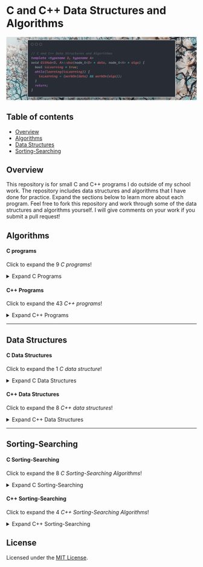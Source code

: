 # C and C++ Data Structures and Algorithms

[![Image](./.pictures/intro-card.png)](https://github.com/Alex0Blackwell/c-cpp-DSA)

## Table of contents
* [Overview](#overview)
* [Algorithms](#algorithms)
* [Data Structures](#data-structures)
* [Sorting-Searching](#sorting-searching)

## Overview
This repository is for small C and C++ programs I do outside of my school work. The repository includes data structures and algorithms that I have done for practice. Expand the sections below to learn more about each program. Feel free to fork this repository and work through some of the data structures and algorithms yourself. I will give comments on your work if you submit a pull request!


## Algorithms

#### C programs
Click to expand the 9 *C programs*!
<details>
  <summary>Expand C Programs</summary>

  - addingFormattedNums.c
    - print two rows one increasing one decreasing
  - compareArr.c
    - Return -1 if an element of array1 is less than array2, return 1 if an element of array1 is greater than array2, return 0 otherwise
  - factorial.c
    - recursive factorial in c, bad use of recursion but still fun
  - loopPointers
  - randNum.c
    - seeding random numbers
  - reverse.c
    - reverse an array in place
  - reverseStr.c
    - reverse string
  - squareCalc.c
    - return the square of a number with just addition
    - inductive assert
  - textAnim.c
    - terminal text animation

</details>

#### C++ Programs
Click to expand the 43 *C++ programs*!

<details>
  <summary>Expand C++ Programs</summary>

  - **macm-formulas**
    - forumlas used in MACM *including:*
      - combinations
      - permutations
      - combinations with repetition
      - dearangements
  - anagramCheck.cpp
    - determine two words are anagrams for eachother
    - Leetcode problem [here](https://leetcode.com/problems/valid-anagram/)
  - GKSRoundAq1.cpp
    - my solution for Google Kick Start round A, question 1
  - GKSRoundAq2.cpp
    - my solution for Google Kick Start round A, question 2
  - GKSRoundCq1.cpp
    - my solution for Google Kick Start round C, question 1
  - barPblm.cpp
    - algorithm practice
  - barPblm2.cpp
    - more direct solution
  - binaryLLtoInt.cpp
    - Given head which is a reference node to a singly-linked list. The value of each node in the linked list is either 0 or 1. The linked list holds the binary representation of a number.
    - Leetcode problem [here](https://leetcode.com/problems/convert-binary-number-in-a-linked-list-to-integer/)
  - bracketCheck.cpp
    - check for valid brackets using a stack
  - bstFromPreorder.cpp
    - Return the root node of a binary search tree that matches the given preorder traversal.
    - Leetcode problem [here](https://leetcode.com/problems/construct-binary-search-tree-from-preorder-traversal/)
  - calcE.cpp
    - calculate Eulers number using a taylor series
  - climbingStairs.cpp
    - You are climbing a stair case. It takes n steps to reach to the top. Each time you can either climb 1 or 2 steps. In how many distinct ways can you climb to the top?
    - Memoized recursive solution
    - Leetcode problem [here](https://leetcode.com/explore/learn/card/recursion-i/255/recursion-memoization/1662/)
  - employee.cpp
    - class practice
  - definedAsBad.cpp
    - a program rewritten with #Define
  - destinationCity.cpp
    - You are given the array paths, where paths[i] = [cityAi, cityBi] means there exists a direct path going from cityAi to cityBi. Return the destination city, that is, the city without any path outgoing to another city.
    - Leetcode problem [here](https://leetcode.com/problems/destination-city/)
  - fibonacci.cpp
    - five ways of making the fibonacci sequence
    - naive recursive, two memoized recursive, two sequential
  - flippingAnImage.cpp
    - Given a binary matrix A, we want to flip the image horizontally, then invert it, and return the resulting image.
    - Leetcode problem [here](https://leetcode.com/problems/flipping-an-image/)
  - getMinimum.cpp
    - recursively return the minimum element of a vector
    - generic programming using templates
  - increasingOrderSearchTree.cpp
    - Given a binary search tree, rearrange the tree in in-order so that the leftmost node in the tree is now the root of the tree, and every node has no left child and only 1 right child.
    - Leetcode problem [here](https://leetcode.com/problems/increasing-order-search-tree/)
  - kWeakestRows.cpp
    - Given a m * n matrix mat of ones (representing soldiers) and zeros (representing civilians), return the indexes of the k weakest rows in the matrix ordered from the weakest to the strongest.
  - macmFindNum.cpp
    - find a number such that abc = a! + b! + c!
  - maxDepthBinaryTree.cpp
    - Given a binary tree, find its maximum depth. The maximum depth is the number of nodes along the longest path from the root node down to the farthest leaf node.
    - Leetcode problem found [here](https://leetcode.com/explore/learn/card/recursion-i/256/complexity-analysis/2375/)
  - maxProductInArr.cpp
    - Given the array of integers nums, you will choose two different indices i and j of that array. Return the maximum value of (nums[i]-1)\*(nums[j]-1).
    - Leetcode problem found [here](https://leetcode.com/problems/maximum-product-of-two-elements-in-an-array/)
  - mergeTwoBinaryTrees.cpp
    - Given two binary trees and imagine that when you put one of them to cover the other, some nodes of the two trees are overlapped while the others are not. You need to merge them into a new binary tree. The merge rule is that if two nodes overlap, then sum node values up as the new value of the merged node. Otherwise, the NOT null node will be used as the node of new tree.
    - Leetcode problem found [here](https://leetcode.com/problems/merge-two-binary-trees/)
  - mergeTwoSortedLists.cpp
    - Merge two sorted linked lists and return it as a new sorted list. The new list should be made by splicing together the nodes of the first two lists.
    - Leetcode problem found [here](https://leetcode.com/explore/learn/card/recursion-i/253/conclusion/2382/)
  - miniMaxSum.cpp
    - HackerRank problem found [here](https://www.hackerrank.com/challenges/mini-max-sum/problem)
  - multiplyWithAdd.cpp
    - multiplication using only addition
  - nAryPreorderTreeTraversal.cpp
    - Given an n-ary tree, return the preorder traversal of its nodes' values.
    - Leetcode problem found [here](https://leetcode.com/problems/n-ary-tree-preorder-traversal/)
  - nAryPreorderTreeTraversal.cpp
    - Given an n-ary tree, return the postorder traversal of its nodes' values.
    - Leetcode problem found [here](https://leetcode.com/problems/n-ary-tree-postorder-traversal/)
  - nonDecreasingArray.cpp
    - Given an array nums with n integers, your task is to check if it could become non-decreasing by modifying at most 1 element. We define an array is non-decreasing if nums[i] <= nums[i + 1] holds for every i (0-based) such that (0 <= i <= n - 2).
    - Leetcode problem found [here](https://leetcode.com/problems/non-decreasing-array/)
  - numOfBSTs.cpp
    - number of BST's that can be made with a given number
  - pow.cpp
    - Implement pow(x, n), which calculates x raised to the power n
    - Leetcode problem found [here](https://leetcode.com/explore/learn/card/recursion-i/256/complexity-analysis/2380/)
  - proveEvenNums.cpp
    - induction proof for printing even numbers
  - pyramidImage.cpp
    - Display a pyramid of a given height
  - rangeSumBST.cpp
    - Given the root node of a binary search tree, return the sum of values of all nodes with value between L and R (inclusive).
    - Leetcode problem found [here](https://leetcode.com/problems/range-sum-of-bst/)
  - removeAdjacentDups.cpp
    - Given a string S of lowercase letters, a duplicate removal consists of choosing two adjacent and equal letters, and removing them. We repeatedly make duplicate removals on S until we no longer can.
    - Leetcode problem found [here](https://leetcode.com/problems/remove-all-adjacent-duplicates-in-string/)
  - reverseCharOnly.cpp
    - reverse only the characters in the string
    - Leetcode problem found [here](https://leetcode.com/problems/reverse-only-letters/)
  - reverseStr.cpp
  - reverseStrRecursive.cpp
    - recursively reverse vector
    - Leetcode problem found [here](https://leetcode.com/explore/learn/card/recursion-i/250/principle-of-recursion/1440/)
  - romanToDecimal.cpp
    - given roman numerals, return a decimal number
  - sortArrayByParity.cpp
    - Given an array A of non-negative integers, half of the integers in A are odd, and half of the integers are even. Sort the array so that whenever A[i] is odd, i is odd; and whenever A[i] is even, i is even.
    - Leetcode problem found [here](https://leetcode.com/problems/sort-array-by-parity-ii/)
  - strReverseInP.cpp
    - reverse string in place
  - sumNodesEvenGrandparent.cpp
    - Given a binary tree, return the sum of values of nodes with even-valued grandparent.  (A grandparent of a node is the parent of its parent, if it exists.) If there are no nodes with an even-valued grandparent, return 0.
    - Leetcode problem found [here](https://leetcode.com/problems/sum-of-nodes-with-even-valued-grandparent/)
  - toLowerCase.cpp
    - Implement function ToLowerCase() that has a string parameter str, and returns the same string in lowercase.
  - word2num.cpp
    - given a word (two thousand five hundred and one) a number is returned (2501)

</details>

---

## Data Structures

#### C Data Structures
Click to expand the 1 *C data structure*!
<details>
  <summary>Expand C Data Structures</summary>

  - linkedList.c
    - first implementation of linked list

</details>

#### C++ Data Structures
Click to expand the 8 *C++ data structures*!
<details>
  <summary>Expand C++ Data Structures</summary>

  - **Binary Search Tree**
  	- ***Methods include***
  		- insert
  		- delete
  		- get the minimum value
  		- print inorder
  		- print preorder
  		- print postorder
  		- print in descending order
  		- return the kth smallest number in the tree
  		- return the kth largest number in the tree
  		- search
  		- return BST of lowest common ancestor
  		- return the least depth from the root
  		- print the tree level by level
  - **Singly Linked List**
  	- ***Methods include***
  		- get value at front
  		- get value at back
  		- get the size
  		- get value at index *([])*
  		- append
  		- pop
  		- insert at an index
  		- clear
  		- assign lists *(=)*
  		- concatinate lists *(+)*
  - **Queue**
  	- ***Methods include***
  		- check if empty
  		- get the size of the Queue
  		- get the value at the front
  		- get the value at the back
  		- clear the Queue
  		- push to the back *O(1)*
  		- pop from the front *O(1)*
  		- assign Queue *(=)*
  		- print the Queue
  - **Red Black Binary Tree Hash Table**
    - ***Methods include***
      - assign one tree to another with the overloaded assignment operator *O(n)*
      - insertion *O(log(n))*
      - removal *O(log(n))*
      - search *O(log(n))*
      - search and return a vector of all the values of the keys within two given key values *O(log(n))*
      - return a vector of all the values in ascending order *O(n)*
      - return a vector of all the keys in ascending order *O(n)*
      - return the number of nodes in the tree *O(1)*
      - print the keys and values in ascending order for debugging *O(n)*
  - **Stack**
  	- ***Methods include***
  		- check if empty
  		- get the size of the Stack
  		- get the value at the top
  		- clear the Stack
  		- push to the Stack *O(1)*
  		- pop from the Stack *O(1)*
  		- assign Stack *(=)*
  		- print the Stack
  - **Double Ended Queue**
  	- ***Methods include***
  		- insert at the front
  		- insert at the back
  		- remove from the front
  		- remove from the back
  		- peek at the front
  		- peek at the back
  		- check if it's empty
  		- get the size
  		- copy one Deque into another
  		- deallocate all the Nodes
  		- print the Deque
  		- *Note that this program uses templates so it works for all types :)*
  - **Binary Heap**
    - ***Methods Include***
      - check if empty *O(1)*
      - get the minimum element *O(1)*
      - insert *O(log(n))*
      - delete the minimum element *O(log(n))*
      - make the heap empty *O(1)*
      - *Note that this program uses templates so it works for all types :)*
  - **MinStack.cpp**
    - ***Methods Include***
      - push element onto the stack *O(1)*
      - pop element off the stack *O(n)*
        - *O(n)* because will iterate through all elements if the element popped was the minimum element.
      - get the top element *O(1)*
      - get the minimum element in the stack *O(1)*

</details>

---

## Sorting-Searching

#### C Sorting-Searching

Click to expand the 8 *C Sorting-Searching Algorithms*!

<details>
  <summary>Expand C Sorting-Searching</summary>

  - binarySearch.c
    - first implementation of a binary search (those were the days)
  - binarySearch2.c
    - second implementation of a binary search
  - binarySearchCP.cpp
    - HackerEarth problem found [here](https://www.hackerearth.com/practice/algorithms/searching/binary-search/tutorial/)
  - bubbleSort.c
    - everyone loves bubbles
  - insertionSort.c
    - linearSearch.c
  - mergesort.c
    - first implementation of merge sort
  - quicksort.c
    - first implementaion of quick sort
  - selectionSort.c

</details>

#### C++ Sorting-Searching

Click to expand the 4 *C++ Sorting-Searching Algorithms*!

<details>
  <summary>Expand C++ Sorting-Searching</summary>

  - mergeSort.cpp
  - reverseMerge.cpp
    - sort in descending order  
  - binSearch-mergeSort
    - **Binary Search and Merge Sort**
      - Binary and Merge sort with generics programming
  - quicksort
    - **Quicksort with median-of-three pivot**
      - This Quicksort uses a median-of-three pivot. This means that the pivot is chosen by sorting the first element, the last and the middle element, and taking the median. This method ensures that the worst case O(n^2) becomes exponentially unlikely.
      - An insertion sort is used for subarrays of size 10 or less. This is because the insertion sort is more optimal for very small arrays.

</details>

## License
Licensed under the [MIT License](LICENSE).
